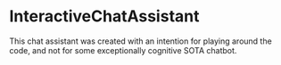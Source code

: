 # InteractiveChatAssistant
This chat assistant was created with an intention for playing around the code, and not for some exceptionally cognitive SOTA chatbot.
